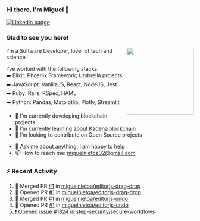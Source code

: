 ### Hi there, I'm Miguel 👋

<a href="https://linkedin.com/in/miguelnietoa/" target="_blank" rel="noopener noreferrer">
  <img src="https://img.shields.io/badge/-LinkedIn-0e76a8?style=flat-square&logo=Linkedin&logoColor=white" alt="Linkedin badge">
</a>
<!-- [![Website Badge](https://img.shields.io/badge/Website-3b5998?style=flat-square&logo=google-chrome&logoColor=white)](#notavailablenow#) 

<img src="https://i.imgur.com/tbrLrt5.gif" width=400 alt="Coding GIF" align="right"/>
-->


### Glad to see you here!
<a href="https://github.com/miguelnietoa"><img src="https://github-readme-stats-git-masterrstaa-rickstaa.vercel.app/api?username=miguelnietoa&show_icons=true&hide_border=true&count_private=true&include_all_commits=true&theme=tokyonight" height="180em" align="right"/></a>
I'm a Software Developer, lover of tech and science. 

I've worked with the following stacks:\
➡️ Elixir: Phoenix Framework, Umbrella projects\
➡️ JavaScript: VanillaJS, React, NodeJS, Jest\
➡️ Ruby: Rails, RSpec, HAML\
➡️ Python: Pandas, Matplotlib, Plotly, Streamlit

- 🔭 I’m currently developing blockchain projects
- 🌱 I’m currently learning about Kadena blockchain
- 👯 I’m looking to contribute on Open Source projects
<!-- 
- 😄 I just finished a Machine Learning course! 
- 🤔 I’m looking for help with ...
-->
- 💬 Ask me about anything, I am happy to help
- 📫 How to reach me: miguelnietoa02@gmail.com


### ⚡ Recent Activity

<!--START_SECTION:activity-->
1. 🎉 Merged PR [#1](https://github.com/miguelnietoa/editorjs-drag-drop/pull/1) in [miguelnietoa/editorjs-drag-drop](https://github.com/miguelnietoa/editorjs-drag-drop)
2. 💪 Opened PR [#1](https://github.com/miguelnietoa/editorjs-drag-drop/pull/1) in [miguelnietoa/editorjs-drag-drop](https://github.com/miguelnietoa/editorjs-drag-drop)
3. 🎉 Merged PR [#1](https://github.com/miguelnietoa/editorjs-undo/pull/1) in [miguelnietoa/editorjs-undo](https://github.com/miguelnietoa/editorjs-undo)
4. 💪 Opened PR [#1](https://github.com/miguelnietoa/editorjs-undo/pull/1) in [miguelnietoa/editorjs-undo](https://github.com/miguelnietoa/editorjs-undo)
5. ❗️ Opened issue [#1824](https://github.com/step-security/secure-workflows/issues/1824) in [step-security/secure-workflows](https://github.com/step-security/secure-workflows)
<!--END_SECTION:activity-->
